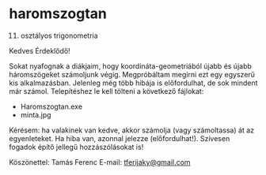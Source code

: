 # haromszogtan
11. osztályos trigonometria

Kedves Érdeklődő!

Sokat nyafognak a diákjaim, hogy koordináta-geometriából újabb és újabb háromszögeket számoljunk végig. 
Megpróbáltam megírni ezt egy egyszerű kis alkalmazásban.
Jelenleg még több hibája is előfordulhat, de sok mindent már számol.
Telepítéshez le kell tölteni a következő fájlokat:
- Haromszogtan.exe 
- minta.jpg 

Kérésem: ha valakinek van kedve, akkor számolja (vagy számoltassa) át az egyenleteket.
Ha hiba van, azonnal jelezze (előfordulhat!).
Szívesen fogadok építő jellegű hozzászólásokat is!

Köszönettel: Tamás Ferenc
E-mail: tferijaky@gmail.com
